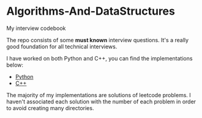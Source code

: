 # Algorithms-And-DataStructures
My interview codebook

The repo consists of some <strong>must known</strong> interview questions.
It's a really good foundation for all technical interviews.


I have worked on both Python and C++, you can find the implementations below:
* [Python](https://github.com/evangelosc/Algorithms-And-DataStructures/tree/master/Python)
* [C++](https://github.com/evangelosc/Algorithms-And-DataStructures/tree/master/C%2B%2B)

The majority of my implementations are solutions of leetcode problems.
I haven't associated each solution with the number of each problem in order to avoid creating many directories.